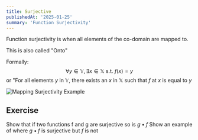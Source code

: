 ```yaml
---
title: Surjective
publishedAt: '2025-01-25'
summary: 'Function Surjectivity'
---
```


Function surjectivity is when all elements of the co-domain are mapped to.

This is also called "Onto"

Formally:$$\forall y\in \mathbb{Y}, \exists x \in \mathbb{X} \text{ s.t. } f(x)=y$$
or "For all elements $y$ in $\mathbb{Y}$, there exists an $x$ in $\mathbb{X}$ such that $f$ at $x$ is equal to $y$


<img 
  src="/assets/Surjective.png" 
  alt="Mapping Surjectivity Example" 
  width={600} 
  height={400} 
/>

## Exercise
Show that if two functions f and g are surjective so is $g \bullet f$
Show an example of where $g \bullet f$ is surjective but $f$ is not